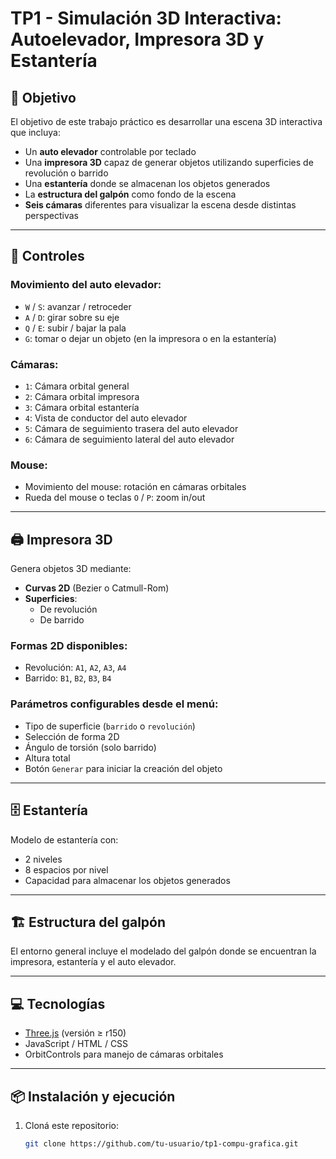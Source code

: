 # TP1 - Simulación 3D Interactiva: Autoelevador, Impresora 3D y Estantería

## 🎯 Objetivo

El objetivo de este trabajo práctico es desarrollar una escena 3D interactiva que incluya:

- Un **auto elevador** controlable por teclado
- Una **impresora 3D** capaz de generar objetos utilizando superficies de revolución o barrido
- Una **estantería** donde se almacenan los objetos generados
- La **estructura del galpón** como fondo de la escena
- **Seis cámaras** diferentes para visualizar la escena desde distintas perspectivas

---

## 🔧 Controles

### Movimiento del auto elevador:
- `W` / `S`: avanzar / retroceder
- `A` / `D`: girar sobre su eje
- `Q` / `E`: subir / bajar la pala
- `G`: tomar o dejar un objeto (en la impresora o en la estantería)

### Cámaras:
- `1`: Cámara orbital general
- `2`: Cámara orbital impresora
- `3`: Cámara orbital estantería
- `4`: Vista de conductor del auto elevador
- `5`: Cámara de seguimiento trasera del auto elevador
- `6`: Cámara de seguimiento lateral del auto elevador

### Mouse:
- Movimiento del mouse: rotación en cámaras orbitales
- Rueda del mouse o teclas `O` / `P`: zoom in/out

---

## 🖨️ Impresora 3D

Genera objetos 3D mediante:

- **Curvas 2D** (Bezier o Catmull-Rom)
- **Superficies**:
  - De revolución
  - De barrido

### Formas 2D disponibles:
- Revolución: `A1`, `A2`, `A3`, `A4`
- Barrido: `B1`, `B2`, `B3`, `B4`

### Parámetros configurables desde el menú:
- Tipo de superficie (`barrido` o `revolución`)
- Selección de forma 2D
- Ángulo de torsión (solo barrido)
- Altura total
- Botón `Generar` para iniciar la creación del objeto

---

## 🗄️ Estantería

Modelo de estantería con:

- 2 niveles
- 8 espacios por nivel
- Capacidad para almacenar los objetos generados

---

## 🏗️ Estructura del galpón

El entorno general incluye el modelado del galpón donde se encuentran la impresora, estantería y el auto elevador.

---

## 💻 Tecnologías

- [Three.js](https://threejs.org/) (versión ≥ r150)
- JavaScript / HTML / CSS
- OrbitControls para manejo de cámaras orbitales

---

## 📦 Instalación y ejecución

1. Cloná este repositorio:
   ```bash
   git clone https://github.com/tu-usuario/tp1-compu-grafica.git
